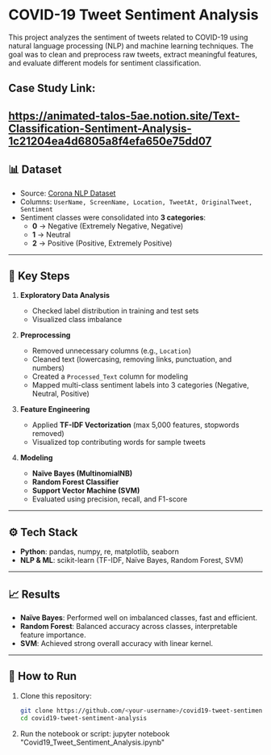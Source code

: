 # COVID-19 Tweet Sentiment Analysis

This project analyzes the sentiment of tweets related to COVID-19 using natural language processing (NLP) and machine learning techniques. The goal was to clean and preprocess raw tweets, extract meaningful features, and evaluate different models for sentiment classification.

## Case Study Link: 
https://animated-talos-5ae.notion.site/Text-Classification-Sentiment-Analysis-1c21204ea4d6805a8f4efa650e75dd07
---

## 📊 Dataset
- Source: [Corona NLP Dataset](https://www.kaggle.com/datasets/datatattle/covid-19-nlp-text-classification)  
- Columns: `UserName, ScreenName, Location, TweetAt, OriginalTweet, Sentiment`  
- Sentiment classes were consolidated into **3 categories**:
  - **0** → Negative (Extremely Negative, Negative)  
  - **1** → Neutral  
  - **2** → Positive (Positive, Extremely Positive)  

---

## 🔎 Key Steps

1. **Exploratory Data Analysis**
   - Checked label distribution in training and test sets
   - Visualized class imbalance

2. **Preprocessing**
   - Removed unnecessary columns (e.g., `Location`)
   - Cleaned text (lowercasing, removing links, punctuation, and numbers)
   - Created a `Processed_Text` column for modeling
   - Mapped multi-class sentiment labels into 3 categories (Negative, Neutral, Positive)

3. **Feature Engineering**
   - Applied **TF-IDF Vectorization** (max 5,000 features, stopwords removed)
   - Visualized top contributing words for sample tweets

4. **Modeling**
   - **Naïve Bayes (MultinomialNB)**
   - **Random Forest Classifier**
   - **Support Vector Machine (SVM)**
   - Evaluated using precision, recall, and F1-score

---

## ⚙️ Tech Stack
- **Python**: pandas, numpy, re, matplotlib, seaborn  
- **NLP & ML**: scikit-learn (TF-IDF, Naïve Bayes, Random Forest, SVM)  

---

## 📈 Results
- **Naïve Bayes**: Performed well on imbalanced classes, fast and efficient.  
- **Random Forest**: Balanced accuracy across classes, interpretable feature importance.  
- **SVM**: Achieved strong overall accuracy with linear kernel.  

---

## 🚀 How to Run
1. Clone this repository:
   ```bash
   git clone https://github.com/<your-username>/covid19-tweet-sentiment-analysis.git
   cd covid19-tweet-sentiment-analysis
2. Run the notebook or script:
   jupyter notebook "Covid19_Tweet_Sentiment_Analysis.ipynb"
